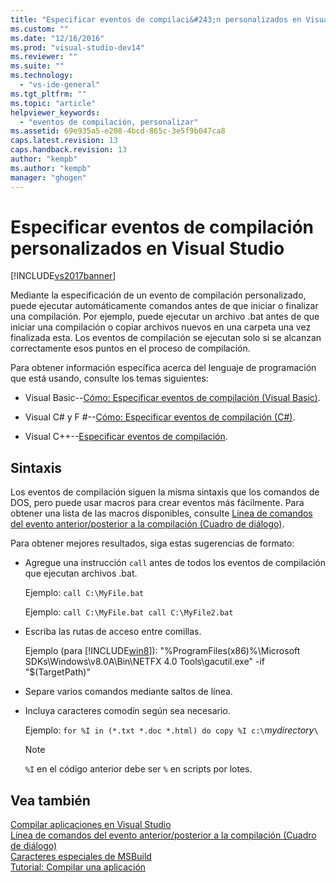 ```yaml
---
title: "Especificar eventos de compilaci&#243;n personalizados en Visual Studio | Microsoft Docs"
ms.custom: ""
ms.date: "12/16/2016"
ms.prod: "visual-studio-dev14"
ms.reviewer: ""
ms.suite: ""
ms.technology: 
  - "vs-ide-general"
ms.tgt_pltfrm: ""
ms.topic: "article"
helpviewer_keywords: 
  - "eventos de compilación, personalizar"
ms.assetid: 69e935a5-e208-4bcd-865c-3e5f9b047ca8
caps.latest.revision: 13
caps.handback.revision: 13
author: "kempb"
ms.author: "kempb"
manager: "ghogen"
---
```

# Especificar eventos de compilaci&#243;n personalizados en Visual Studio
[!INCLUDE[vs2017banner](../code-quality/includes/vs2017banner.md)]

Mediante la especificación de un evento de compilación personalizado, puede ejecutar automáticamente comandos antes de que iniciar o finalizar una compilación.  Por ejemplo, puede ejecutar un archivo .bat antes de que iniciar una compilación o copiar archivos nuevos en una carpeta una vez finalizada esta.  Los eventos de compilación se ejecutan solo si se alcanzan correctamente esos puntos en el proceso de compilación.  
  
 Para obtener información específica acerca del lenguaje de programación que está usando, consulte los temas siguientes:  
  
-   Visual Basic\-\-[Cómo: Especificar eventos de compilación \(Visual Basic\)](../ide/how-to-specify-build-events-visual-basic.md).  
  
-   Visual C\# y F \#\-\-[Cómo: Especificar eventos de compilación \(C\#\)](../ide/how-to-specify-build-events-csharp.md).  
  
-   Visual C\+\+\-\-[Especificar eventos de compilación](/visual-cpp/ide/specifying-build-events).  
  
## Sintaxis  
 Los eventos de compilación siguen la misma sintaxis que los comandos de DOS, pero puede usar macros para crear eventos más fácilmente.  Para obtener una lista de las macros disponibles, consulte [Línea de comandos del evento anterior\/posterior a la compilación \(Cuadro de diálogo\)](../ide/reference/pre-build-event-post-build-event-command-line-dialog-box.md).  
  
 Para obtener mejores resultados, siga estas sugerencias de formato:  
  
-   Agregue una instrucción `call` antes de todos los eventos de compilación que ejecutan archivos .bat.  
  
     Ejemplo: `call C:\MyFile.bat`  
  
     Ejemplo: `call C:\MyFile.bat call C:\MyFile2.bat`  
  
-   Escriba las rutas de acceso entre comillas.  
  
     Ejemplo \(para [!INCLUDE[win8](../debugger/includes/win8_md.md)]\): "%ProgramFiles\(x86\)%\\Microsoft SDKs\\Windows\\v8.0A\\Bin\\NETFX 4.0 Tools\\gacutil.exe" \-if "$\(TargetPath\)"  
  
-   Separe varios comandos mediante saltos de línea.  
  
-   Incluya caracteres comodín según sea necesario.  
  
     Ejemplo: `for %I in (*.txt *.doc *.html) do copy %I c:\`*mydirectory*`\`  
  
    > [!NOTE]
    >  `%I` en el código anterior debe ser `%` en scripts por lotes.  
  
## Vea también  
 [Compilar aplicaciones en Visual Studio](../ide/compiling-and-building-in-visual-studio.md)   
 [Línea de comandos del evento anterior\/posterior a la compilación \(Cuadro de diálogo\)](../ide/reference/pre-build-event-post-build-event-command-line-dialog-box.md)   
 [Caracteres especiales de MSBuild](../msbuild/msbuild-special-characters.md)   
 [Tutorial: Compilar una aplicación](../ide/walkthrough-building-an-application.md)